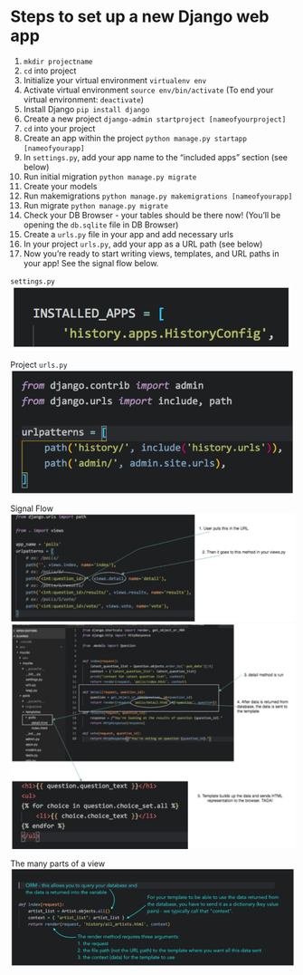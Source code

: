 # Steps to set up a new Django web app

1. `mkdir projectname`
1. `cd` into project
1. Initialize your virtual environment
`virtualenv env`
1. Activate virtual environment `source env/bin/activate`
(To end your virtual environment: `deactivate`)
1. Install Django
`pip install django`
1. Create a new project
`django-admin startproject [nameofyourproject]`
1. `cd` into your project
1. Create an app within the project
`python manage.py startapp [nameofyourapp]`
1. In `settings.py`, add your app name to the “included apps” section (see below)
1. Run initial migration `python manage.py migrate`
1. Create your models
1. Run makemigrations
`python manage.py makemigrations [nameofyourapp]`
1. Run migrate
`python manage.py migrate`
1. Check your DB Browser - your tables should be there now! (You’ll be opening the `db.sqlite` file in DB Browser)
1. Create a `urls.py` file in your app and add necessary urls
1. In your project `urls.py`, add your app as a URL path (see below)
1. Now you’re ready to start writing views, templates, and URL paths in your app! See the signal flow below.

`settings.py`
![settings](../images/settings.png)

Project `urls.py`
![urls](../images/urls.png)

Signal Flow
![flow](../images/flow1.png)
![flow](../images/flow2.png)

The many parts of a view
![flow](../images/flow3.png)
